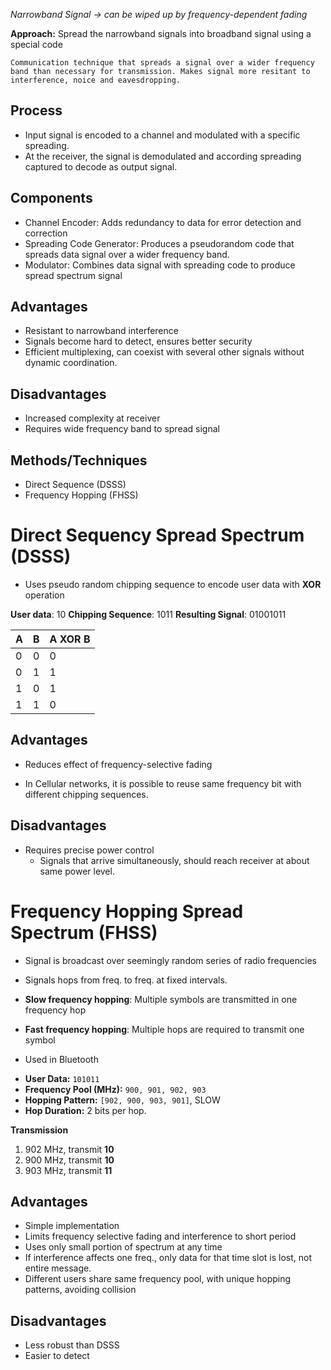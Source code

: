 *Narrowband Signal -> can be wiped up by frequency-dependent fading*

**Approach:** Spread the narrowband signals into broadband signal using a special code

```Explanation
Communication technique that spreads a signal over a wider frequency band than necessary for transmission. Makes signal more resitant to interference, noice and eavesdropping.
```

## Process

* Input signal is encoded to a channel and modulated with a specific spreading.
* At the receiver, the signal is demodulated and according spreading captured to decode as output signal.

## Components

* Channel Encoder: Adds redundancy to data for error detection and correction
* Spreading Code Generator: Produces a pseudorandom code that spreads data signal over a wider frequency band.
* Modulator: Combines data signal with spreading code to produce spread spectrum signal

## Advantages

* Resistant to narrowband interference
* Signals become hard to detect, ensures better security
* Efficient multiplexing, can coexist with several other signals without dynamic coordination.

## Disadvantages

* Increased complexity at receiver
* Requires wide frequency band to spread signal

## Methods/Techniques

* Direct Sequence (DSSS)
* Frequency Hopping (FHSS)

# Direct Sequency Spread Spectrum (DSSS)

* Uses pseudo random chipping sequence to encode user data with **XOR** operation

**User data**: 10
**Chipping Sequence**: 1011
**Resulting Signal**: 01001011

| A   | B   | A XOR B |
| --- | --- | ------- |
| 0   | 0   | 0       |
| 0   | 1   | 1       |
| 1   | 0   | 1       |
| 1   | 1   | 0       |
## Advantages

* Reduces effect of frequency-selective fading

* In Cellular networks, it is possible to reuse same frequency bit with different chipping sequences.

## Disadvantages

* Requires precise power control
	* Signals that arrive simultaneously, should reach receiver at about same power level.

# Frequency Hopping Spread Spectrum (FHSS)

* Signal is broadcast over seemingly random series of radio frequencies

* Signals hops from freq. to freq. at fixed intervals.

* **Slow frequency hopping**: Multiple symbols are transmitted in one frequency hop

* **Fast frequency hopping**: Multiple hops are required to transmit one symbol

* Used in Bluetooth

- **User Data:** `101011`
- **Frequency Pool (MHz):** `900, 901, 902, 903`
- **Hopping Pattern:** `[902, 900, 903, 901]`, SLOW
- **Hop Duration:** 2 bits per hop.

**Transmission**
1. 902 MHz, transmit **10**
2. 900 MHz, transmit **10**
3. 903 MHz, transmit **11**

## Advantages

* Simple implementation
* Limits frequency selective fading and interference to short period
* Uses only small portion of spectrum at any time
* If interference affects one freq., only data for that time slot is lost, not entire message.
* Different users share same frequency pool, with unique hopping patterns, avoiding collision

## Disadvantages

* Less robust than DSSS
* Easier to detect